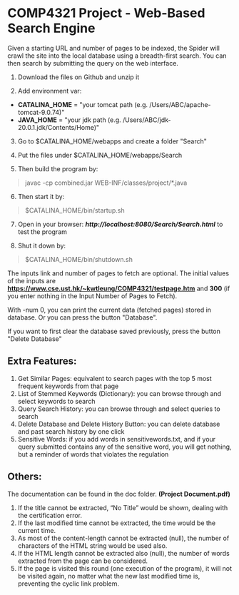 # COMP4321 Project - Web-Based Search Engine

Given a starting URL and number of pages to be indexed, the Spider will crawl the site into the local database using a breadth-first search. You can then search by submitting the query on the web interface.

1. Download the files on Github and unzip it

2. Add environment var:

- **CATALINA_HOME** = "your tomcat path (e.g. /Users/ABC/apache-tomcat-9.0.74)"
- **JAVA_HOME** = "your jdk path (e.g. /Users/ABC/jdk-20.0.1.jdk/Contents/Home)"

3. Go to $CATALINA_HOME/webapps and create a folder "Search"

4. Put the files under $CATALINA_HOME/webapps/Search

5. Then build the program by:
> javac -cp combined.jar WEB-INF/classes/project/*.java

6. Then start it by:
> $CATALINA_HOME/bin/startup.sh

7. Open in your browser: ***http://localhost:8080/Search/Search.html*** to test the program

8. Shut it down by:
> $CATALINA_HOME/bin/shutdown.sh

The inputs link and number of pages to fetch are optional. The initial values of the inputs are **https://www.cse.ust.hk/~kwtleung/COMP4321/testpage.htm** and **300** (if you enter nothing in the Input Number of Pages to Fetch).

With -num 0, you can print the current data (fetched pages) stored in database. Or you can press the button "Database".

If you want to first clear the database saved previously, press the button "Delete Database"

## Extra Features:

1. Get Similar Pages: equivalent to search pages with the top 5 most frequent keywords from that page
2. List of Stemmed Keywords (Dictionary): you can browse through and select keywords to search
3. Query Search History: you can browse through and select queries to search
4. Delete Database and Delete History Button: you can delete database and past search history by one click
5. Sensitive Words: if you add words in sensitivewords.txt, and if your query submitted contains any of the sensitive word, you will get nothing, but a reminder of words that violates the regulation

## Others:

The documentation can be found in the doc folder. **(Project Document.pdf)**

1. If the title cannot be extracted, “No Title” would be shown, dealing with the certification error.
2. If the last modified time cannot be extracted, the time would be the current time.
3. As most of the content-length cannot be extracted (null), the number of characters of the HTML string would be used also.
4. If the HTML length cannot be extracted also (null), the number of words extracted from the page can be considered.
5. If the page is visited this round (one execution of the program), it will not be visited again, no matter what the new last modified time is, preventing the cyclic link problem.
